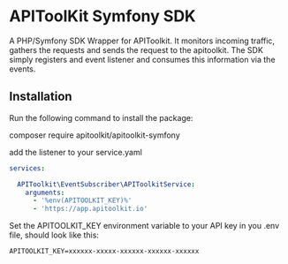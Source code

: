 # APIToolKit Symfony SDK

A PHP/Symfony SDK Wrapper for APIToolkit. It monitors incoming traffic, gathers the requests and sends the request to
the apitoolkit. The SDK simply registers and event listener and consumes this information via the events.

## Installation

Run the following command to install the package:

composer require apitoolkit/apitoolkit-symfony

add the listener to your service.yaml

```yaml
services:

  APIToolkit\EventSubscriber\APIToolkitService:
    arguments:
      - '%env(APITOOLKIT_KEY)%'
      - 'https://app.apitoolkit.io' 
```

Set the APITOOLKIT_KEY environment variable to your API key in you .env file, should look like this:

```
APITOOLKIT_KEY=xxxxxx-xxxxx-xxxxxx-xxxxxx-xxxxxx
```
